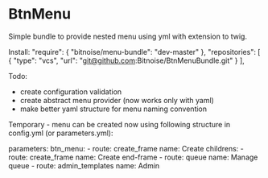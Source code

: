 BtnMenu
=======

Simple bundle to provide nested menu using yml with extension to twig.

Install:
"require": {
    "bitnoise/menu-bundle": "dev-master"
},
"repositories": [
    {
        "type": "vcs",
        "url":  "git@github.com:Bitnoise/BtnMenuBundle.git"
    }
],



Todo:
- create configuration validation
- create abstract menu provider (now works only with yaml)
- make better yaml structure for menu naming convention


Temporary - menu can be created now using following structure in config.yml (or parameters.yml):

parameters:
    btn_menu:
        -
            route: create_frame
            name:  Create
            childrens:
                -
                    route: create_frame
                    name: Create end-frame
                -
                    route: queue
                    name: Manage queue
        -
            route: admin_templates
            name:  Admin